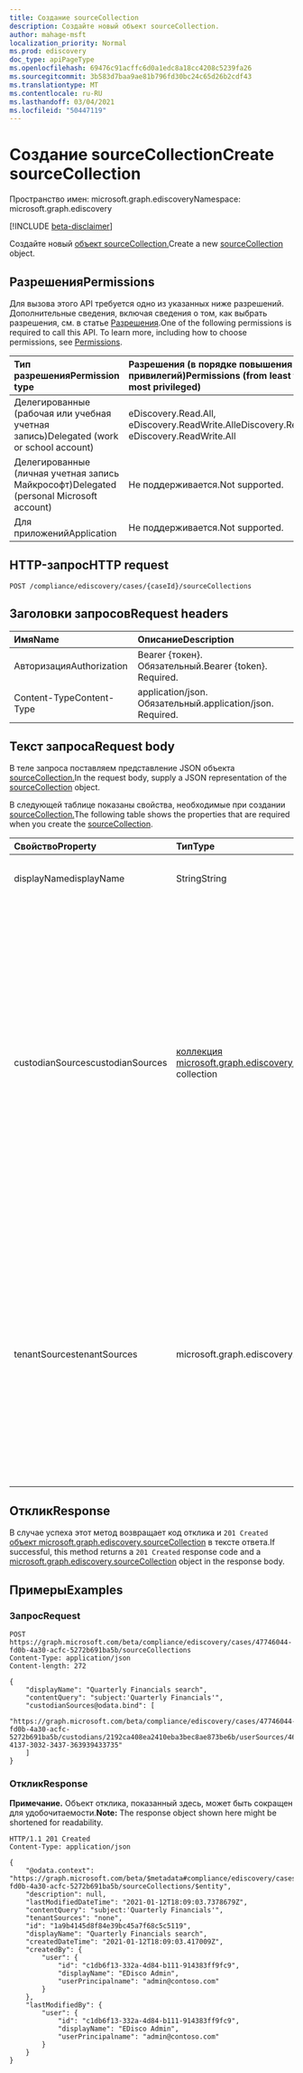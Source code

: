 ```yaml
---
title: Создание sourceCollection
description: Создайте новый объект sourceCollection.
author: mahage-msft
localization_priority: Normal
ms.prod: ediscovery
doc_type: apiPageType
ms.openlocfilehash: 69476c91acffc6d0a1edc8a18cc4208c5239fa26
ms.sourcegitcommit: 3b583d7baa9ae81b796fd30bc24c65d26b2cdf43
ms.translationtype: MT
ms.contentlocale: ru-RU
ms.lasthandoff: 03/04/2021
ms.locfileid: "50447119"
---
```

# <a name="create-sourcecollection"></a><span data-ttu-id="a91c3-103">Создание sourceCollection</span><span class="sxs-lookup"><span data-stu-id="a91c3-103">Create sourceCollection</span></span>

<span data-ttu-id="a91c3-104">Пространство имен: microsoft.graph.ediscovery</span><span class="sxs-lookup"><span data-stu-id="a91c3-104">Namespace: microsoft.graph.ediscovery</span></span>

[!INCLUDE [beta-disclaimer](../../includes/beta-disclaimer.md)]

<span data-ttu-id="a91c3-105">Создайте новый [объект sourceCollection.](../resources/ediscovery-sourcecollection.md)</span><span class="sxs-lookup"><span data-stu-id="a91c3-105">Create a new [sourceCollection](../resources/ediscovery-sourcecollection.md) object.</span></span>

## <a name="permissions"></a><span data-ttu-id="a91c3-106">Разрешения</span><span class="sxs-lookup"><span data-stu-id="a91c3-106">Permissions</span></span>

<span data-ttu-id="a91c3-p101">Для вызова этого API требуется одно из указанных ниже разрешений. Дополнительные сведения, включая сведения о том, как выбрать разрешения, см. в статье [Разрешения](/graph/permissions-reference).</span><span class="sxs-lookup"><span data-stu-id="a91c3-p101">One of the following permissions is required to call this API. To learn more, including how to choose permissions, see [Permissions](/graph/permissions-reference).</span></span>

|<span data-ttu-id="a91c3-109">Тип разрешения</span><span class="sxs-lookup"><span data-stu-id="a91c3-109">Permission type</span></span>|<span data-ttu-id="a91c3-110">Разрешения (в порядке повышения привилегий)</span><span class="sxs-lookup"><span data-stu-id="a91c3-110">Permissions (from least to most privileged)</span></span>|
|:---|:---|
|<span data-ttu-id="a91c3-111">Делегированные (рабочая или учебная учетная запись)</span><span class="sxs-lookup"><span data-stu-id="a91c3-111">Delegated (work or school account)</span></span>|<span data-ttu-id="a91c3-112">eDiscovery.Read.All, eDiscovery.ReadWrite.All</span><span class="sxs-lookup"><span data-stu-id="a91c3-112">eDiscovery.Read.All, eDiscovery.ReadWrite.All</span></span>|
|<span data-ttu-id="a91c3-113">Делегированные (личная учетная запись Майкрософт)</span><span class="sxs-lookup"><span data-stu-id="a91c3-113">Delegated (personal Microsoft account)</span></span>|<span data-ttu-id="a91c3-114">Не поддерживается.</span><span class="sxs-lookup"><span data-stu-id="a91c3-114">Not supported.</span></span>|
|<span data-ttu-id="a91c3-115">Для приложений</span><span class="sxs-lookup"><span data-stu-id="a91c3-115">Application</span></span>|<span data-ttu-id="a91c3-116">Не поддерживается.</span><span class="sxs-lookup"><span data-stu-id="a91c3-116">Not supported.</span></span>|

## <a name="http-request"></a><span data-ttu-id="a91c3-117">HTTP-запрос</span><span class="sxs-lookup"><span data-stu-id="a91c3-117">HTTP request</span></span>

<!-- {
  "blockType": "ignored"
}
-->

``` http
POST /compliance/ediscovery/cases/{caseId}/sourceCollections
```

## <a name="request-headers"></a><span data-ttu-id="a91c3-118">Заголовки запросов</span><span class="sxs-lookup"><span data-stu-id="a91c3-118">Request headers</span></span>

|<span data-ttu-id="a91c3-119">Имя</span><span class="sxs-lookup"><span data-stu-id="a91c3-119">Name</span></span>|<span data-ttu-id="a91c3-120">Описание</span><span class="sxs-lookup"><span data-stu-id="a91c3-120">Description</span></span>|
|:---|:---|
|<span data-ttu-id="a91c3-121">Авторизация</span><span class="sxs-lookup"><span data-stu-id="a91c3-121">Authorization</span></span>|<span data-ttu-id="a91c3-p102">Bearer {токен}. Обязательный.</span><span class="sxs-lookup"><span data-stu-id="a91c3-p102">Bearer {token}. Required.</span></span>|
|<span data-ttu-id="a91c3-124">Content-Type</span><span class="sxs-lookup"><span data-stu-id="a91c3-124">Content-Type</span></span>|<span data-ttu-id="a91c3-p103">application/json. Обязательный.</span><span class="sxs-lookup"><span data-stu-id="a91c3-p103">application/json. Required.</span></span>|

## <a name="request-body"></a><span data-ttu-id="a91c3-127">Текст запроса</span><span class="sxs-lookup"><span data-stu-id="a91c3-127">Request body</span></span>

<span data-ttu-id="a91c3-128">В теле запроса поставляем представление JSON объекта [sourceCollection.](../resources/ediscovery-sourcecollection.md)</span><span class="sxs-lookup"><span data-stu-id="a91c3-128">In the request body, supply a JSON representation of the [sourceCollection](../resources/ediscovery-sourcecollection.md) object.</span></span>

<span data-ttu-id="a91c3-129">В следующей таблице показаны свойства, необходимые при создании [sourceCollection.](../resources/ediscovery-sourcecollection.md)</span><span class="sxs-lookup"><span data-stu-id="a91c3-129">The following table shows the properties that are required when you create the [sourceCollection](../resources/ediscovery-sourcecollection.md).</span></span>

|<span data-ttu-id="a91c3-130">Свойство</span><span class="sxs-lookup"><span data-stu-id="a91c3-130">Property</span></span>|<span data-ttu-id="a91c3-131">Тип</span><span class="sxs-lookup"><span data-stu-id="a91c3-131">Type</span></span>|<span data-ttu-id="a91c3-132">Описание</span><span class="sxs-lookup"><span data-stu-id="a91c3-132">Description</span></span>|
|:---|:---|:---|
|<span data-ttu-id="a91c3-133">displayName</span><span class="sxs-lookup"><span data-stu-id="a91c3-133">displayName</span></span>|<span data-ttu-id="a91c3-134">String</span><span class="sxs-lookup"><span data-stu-id="a91c3-134">String</span></span>|<span data-ttu-id="a91c3-135">Имя отображения **sourceCollection**</span><span class="sxs-lookup"><span data-stu-id="a91c3-135">The display name of the **sourceCollection**</span></span>|
|<span data-ttu-id="a91c3-136">custodianSources</span><span class="sxs-lookup"><span data-stu-id="a91c3-136">custodianSources</span></span>|<span data-ttu-id="a91c3-137">[коллекция microsoft.graph.ediscovery.dataSource](../resources/ediscovery-datasource.md)</span><span class="sxs-lookup"><span data-stu-id="a91c3-137">[microsoft.graph.ediscovery.dataSource](../resources/ediscovery-datasource.md) collection</span></span>|<span data-ttu-id="a91c3-138">Источники хранителя, которые необходимо включить в этот поиск.</span><span class="sxs-lookup"><span data-stu-id="a91c3-138">The custodian sources to include in this search.</span></span> <span data-ttu-id="a91c3-139">URL-адрес можно получить с [сайта-хранителяSources,](../api/ediscovery-custodian-list-sitesources.md) [unifiedGroupSources](../api/ediscovery-custodian-list-unifiedgroupsources.md)или [userSources](../api/ediscovery-custodian-list-usersources.md) плюс ID источника.</span><span class="sxs-lookup"><span data-stu-id="a91c3-139">You can get the URL from from custodian [siteSources](../api/ediscovery-custodian-list-sitesources.md), [unifiedGroupSources](../api/ediscovery-custodian-list-unifiedgroupsources.md), or [userSources](../api/ediscovery-custodian-list-usersources.md) plus the ID of the source.</span></span> <span data-ttu-id="a91c3-140">**Примечание:** При создании коллекции исходных данных требуется один хранитель или указать источник клиента.</span><span class="sxs-lookup"><span data-stu-id="a91c3-140">**Note:** Either one custodian or specifying tenant source is required when creating a source collection.</span></span> |
|<span data-ttu-id="a91c3-141">tenantSources</span><span class="sxs-lookup"><span data-stu-id="a91c3-141">tenantSources</span></span>|<span data-ttu-id="a91c3-142">microsoft.graph.ediscovery.tenantSources</span><span class="sxs-lookup"><span data-stu-id="a91c3-142">microsoft.graph.ediscovery.tenantSources</span></span>|<span data-ttu-id="a91c3-143">При указании коллекция будет охватывать всю службу для всей рабочей нагрузки.</span><span class="sxs-lookup"><span data-stu-id="a91c3-143">When specified, the collection will span across a service for an entire workload.</span></span> <span data-ttu-id="a91c3-144">Возможные значения: `allMailboxes`, `allSites`.</span><span class="sxs-lookup"><span data-stu-id="a91c3-144">Possible values are: `allMailboxes`, `allSites`.</span></span> <span data-ttu-id="a91c3-145">**Примечание:** При создании коллекции исходных данных требуется один хранитель или указать источник клиента.</span><span class="sxs-lookup"><span data-stu-id="a91c3-145">**Note:** Either one custodian or specifying tenant source is required when creating a source collection.</span></span>|

## <a name="response"></a><span data-ttu-id="a91c3-146">Отклик</span><span class="sxs-lookup"><span data-stu-id="a91c3-146">Response</span></span>

<span data-ttu-id="a91c3-147">В случае успеха этот метод возвращает код отклика и `201 Created` [объект microsoft.graph.ediscovery.sourceCollection](../resources/ediscovery-sourcecollection.md) в тексте ответа.</span><span class="sxs-lookup"><span data-stu-id="a91c3-147">If successful, this method returns a `201 Created` response code and a [microsoft.graph.ediscovery.sourceCollection](../resources/ediscovery-sourcecollection.md) object in the response body.</span></span>

## <a name="examples"></a><span data-ttu-id="a91c3-148">Примеры</span><span class="sxs-lookup"><span data-stu-id="a91c3-148">Examples</span></span>

### <a name="request"></a><span data-ttu-id="a91c3-149">Запрос</span><span class="sxs-lookup"><span data-stu-id="a91c3-149">Request</span></span>

<!-- {
  "blockType": "request",
  "name": "create_sourcecollection_from_"
}
-->

``` http
POST https://graph.microsoft.com/beta/compliance/ediscovery/cases/47746044-fd0b-4a30-acfc-5272b691ba5b/sourceCollections
Content-Type: application/json
Content-length: 272

{
    "displayName": "Quarterly Financials search",
    "contentQuery": "subject:'Quarterly Financials'",
    "custodianSources@odata.bind": [
        "https://graph.microsoft.com/beta/compliance/ediscovery/cases/47746044-fd0b-4a30-acfc-5272b691ba5b/custodians/2192ca408ea2410eba3bec8ae873be6b/userSources/46384443-4137-3032-3437-363939433735"
    ]
}
```

### <a name="response"></a><span data-ttu-id="a91c3-150">Отклик</span><span class="sxs-lookup"><span data-stu-id="a91c3-150">Response</span></span>

<span data-ttu-id="a91c3-151">**Примечание.** Объект отклика, показанный здесь, может быть сокращен для удобочитаемости.</span><span class="sxs-lookup"><span data-stu-id="a91c3-151">**Note:** The response object shown here might be shortened for readability.</span></span>
<!-- {
  "blockType": "response",
  "truncated": true,
  "@odata.type": "microsoft.graph.ediscovery.sourceCollection"
}
-->

``` http
HTTP/1.1 201 Created
Content-Type: application/json

{
    "@odata.context": "https://graph.microsoft.com/beta/$metadata#compliance/ediscovery/cases/47746044-fd0b-4a30-acfc-5272b691ba5b/sourceCollections/$entity",
    "description": null,
    "lastModifiedDateTime": "2021-01-12T18:09:03.7378679Z",
    "contentQuery": "subject:'Quarterly Financials'",
    "tenantSources": "none",
    "id": "1a9b4145d8f84e39bc45a7f68c5c5119",
    "displayName": "Quarterly Financials search",
    "createdDateTime": "2021-01-12T18:09:03.417009Z",
    "createdBy": {
        "user": {
            "id": "c1db6f13-332a-4d84-b111-914383ff9fc9",
            "displayName": "EDisco Admin",
            "userPrincipalname": "admin@contoso.com"
        }
    },
    "lastModifiedBy": {
        "user": {
            "id": "c1db6f13-332a-4d84-b111-914383ff9fc9",
            "displayName": "EDisco Admin",
            "userPrincipalname": "admin@contoso.com"
        }
    }
}
```
